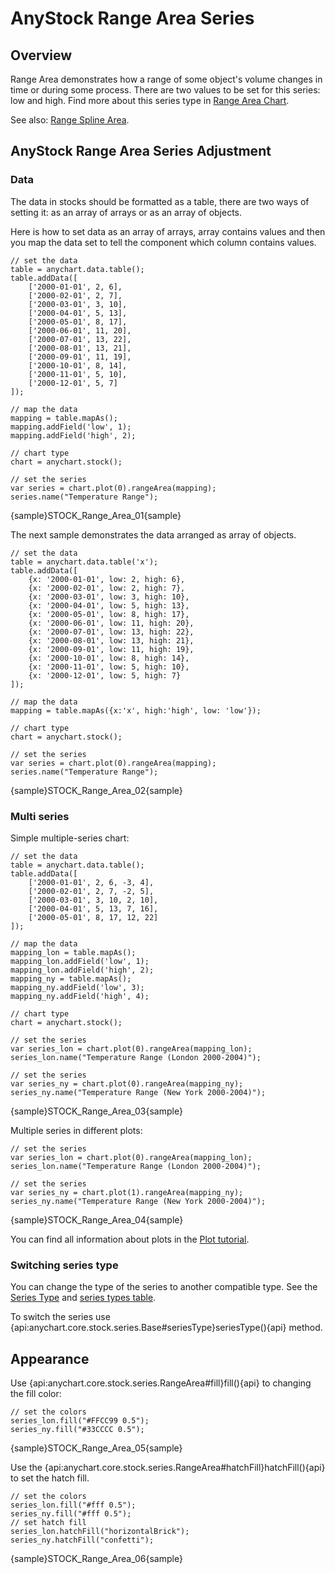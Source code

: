 # AnyStock Range Area Series

## Overview

Range Area demonstrates how a range of some object's volume changes in time or during some process. There are two values to be set for this series: low and high. Find more about this series type in [Range Area Chart](../../Basic_Charts/Range_Area_Chart).

See also: [Range Spline Area](Range_Spline_Area).

## AnyStock Range Area Series Adjustment

### Data

The data in stocks should be formatted as a table, there are two ways of setting it: as an array of arrays or as an array of objects. 

Here is how to set data as an array of arrays, array contains values and then you map the data set to tell the component which column contains values.

```
// set the data
table = anychart.data.table();
table.addData([
    ['2000-01-01', 2, 6],
    ['2000-02-01', 2, 7],
    ['2000-03-01', 3, 10],
    ['2000-04-01', 5, 13],
    ['2000-05-01', 8, 17],
    ['2000-06-01', 11, 20],
    ['2000-07-01', 13, 22],
    ['2000-08-01', 13, 21],
    ['2000-09-01', 11, 19],
    ['2000-10-01', 8, 14],
    ['2000-11-01', 5, 10],
    ['2000-12-01', 5, 7]
]);
  
// map the data
mapping = table.mapAs();
mapping.addField('low', 1);
mapping.addField('high', 2);

// chart type
chart = anychart.stock();

// set the series
var series = chart.plot(0).rangeArea(mapping);
series.name("Temperature Range");
```

{sample}STOCK\_Range\_Area\_01{sample}

The next sample demonstrates the data arranged as array of objects.

```
// set the data
table = anychart.data.table('x');
table.addData([
    {x: '2000-01-01', low: 2, high: 6},
    {x: '2000-02-01', low: 2, high: 7},
    {x: '2000-03-01', low: 3, high: 10},
    {x: '2000-04-01', low: 5, high: 13},
    {x: '2000-05-01', low: 8, high: 17},
    {x: '2000-06-01', low: 11, high: 20},
    {x: '2000-07-01', low: 13, high: 22},
    {x: '2000-08-01', low: 13, high: 21},
    {x: '2000-09-01', low: 11, high: 19},
    {x: '2000-10-01', low: 8, high: 14},
    {x: '2000-11-01', low: 5, high: 10},
    {x: '2000-12-01', low: 5, high: 7}
]);
  
// map the data
mapping = table.mapAs({x:'x', high:'high', low: 'low'});

// chart type
chart = anychart.stock();

// set the series
var series = chart.plot(0).rangeArea(mapping);
series.name("Temperature Range");
```

{sample}STOCK\_Range\_Area\_02{sample}

### Multi series

Simple multiple-series chart:

```
// set the data
table = anychart.data.table();
table.addData([
    ['2000-01-01', 2, 6, -3, 4],
    ['2000-02-01', 2, 7, -2, 5],
    ['2000-03-01', 3, 10, 2, 10],
    ['2000-04-01', 5, 13, 7, 16],
    ['2000-05-01', 8, 17, 12, 22]
]);
  
// map the data
mapping_lon = table.mapAs();
mapping_lon.addField('low', 1);
mapping_lon.addField('high', 2);
mapping_ny = table.mapAs();
mapping_ny.addField('low', 3);
mapping_ny.addField('high', 4);

// chart type
chart = anychart.stock();

// set the series
var series_lon = chart.plot(0).rangeArea(mapping_lon);
series_lon.name("Temperature Range (London 2000-2004)");

// set the series
var series_ny = chart.plot(0).rangeArea(mapping_ny);
series_ny.name("Temperature Range (New York 2000-2004)");
```

{sample}STOCK\_Range\_Area\_03{sample}

Multiple series in different plots:

```
// set the series
var series_lon = chart.plot(0).rangeArea(mapping_lon);
series_lon.name("Temperature Range (London 2000-2004)");

// set the series
var series_ny = chart.plot(1).rangeArea(mapping_ny);
series_ny.name("Temperature Range (New York 2000-2004)");
```

{sample}STOCK\_Range\_Area\_04{sample}

You can find all information about plots in the [Plot tutorial](../Chart_Plots).

### Switching series type

You can change the type of the series to another compatible type. See the [Series Type](Series_Type) and [series types table](Supported_Series#list_of_supported_series).

To switch the series use {api:anychart.core.stock.series.Base#seriesType}seriesType(){api} method.

##  Appearance

Use {api:anychart.core.stock.series.RangeArea#fill}fill(){api} to changing the fill color:

```
// set the colors
series_lon.fill("#FFCC99 0.5");
series_ny.fill("#33CCCC 0.5");
```

{sample}STOCK\_Range\_Area\_05{sample}

Use the {api:anychart.core.stock.series.RangeArea#hatchFill}hatchFill(){api} to set the hatch fill.

```
// set the colors
series_lon.fill("#fff 0.5");
series_ny.fill("#fff 0.5");
// set hatch fill
series_lon.hatchFill("horizontalBrick");
series_ny.hatchFill("confetti");
```

{sample}STOCK\_Range\_Area\_06{sample}
